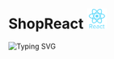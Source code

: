 # ShopReact <img src="https://github.com/devicons/devicon/blob/master/icons/react/react-original-wordmark.svg" title="React" alt="React" width="40" height="40"/>&nbsp;
![Typing SVG](https://readme-typing-svg.demolab.com?font=Fira+Code&weight=550&size=22&duration=6000&pause=500&color=1B1FE6&width=435&lines=%D0%B8%D0%BD%D1%82%D0%B5%D1%80%D0%BD%D0%B5%D1%82-%D0%BC%D0%B0%D0%B3%D0%B0%D0%B7%D0%B8%D0%BD+%D0%BD%D0%B0+React;by+SpOOn)

